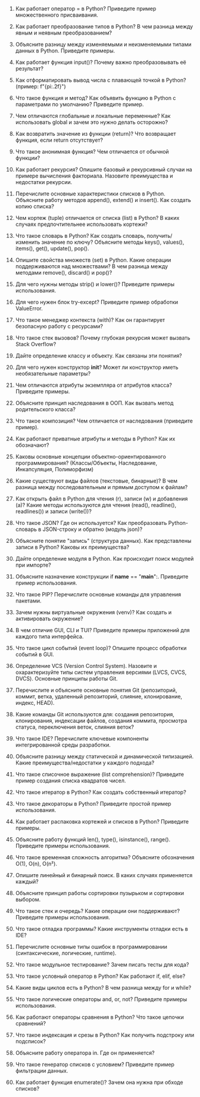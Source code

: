 1. Как работает оператор = в Python? Приведите пример множественного присваивания.

2. Как работает преобразование типов в Python? В чем разница между явным и неявным преобразованием?

3. Объясните разницу между изменяемыми и неизменяемыми типами данных в Python. Приведите примеры.

4. Как работает функция input()? Почему важно преобразовывать её результат?

5. Как отформатировать вывод числа с плавающей точкой в Python? (пример: f"{pi:.2f}")

6. Что такое функция и метод? Как объявить функцию в Python с параметрами по умолчанию? Приведите пример.

7. Чем отличаются глобальные и локальные переменные? Как использовать global и зачем это нужно делать осторожно?

8. Как возвратить значение из функции (return)? Что возвращает функция, если return отсутствует?

9. Что такое анонимная функция? Чем отличается от обычной функции?

10. Как работает рекурсия? Опишите базовый и рекурсивный случаи на примере вычисления факториала. Назовите преимущества и недостатки рекурсии.

11. Перечислите основные характеристики списков в Python. Объясните работу методов append(), extend() и insert(). Как создать копию списка?

12. Чем кортеж (tuple) отличается от списка (list) в Python? В каких случаях предпочтительнее использовать кортежи?

13. Что такое словарь в Python? Как создать словарь, получить/изменить значение по ключу? Объясните методы keys(), values(), items(), get(), update(), pop().

14. Опишите свойства множеств (set) в Python. Какие операции поддерживаются над множествами? В чем разница между методами remove(), discard() и pop()?

15. Для чего нужны методы strip() и lower()? Приведите примеры использования.

16. Для чего нужен блок try-except? Приведите пример обработки ValueError.

17. Что такое менеджер контекста (with)? Как он гарантирует безопасную работу с ресурсами?

18. Что такое стек вызовов? Почему глубокая рекурсия может вызвать Stack Overflow?

19. Дайте определение классу и объекту. Как связаны эти понятия?

20. Для чего нужен конструктор __init__? Может ли конструктор иметь необязательные параметры?

21. Чем отличаются атрибуты экземпляра от атрибутов класса? Приведите примеры.

22. Объясните принцип наследования в ООП. Как вызвать метод родительского класса?

23. Что такое композиция? Чем отличается от наследования (приведите пример).

24. Как работают приватные атрибуты и методы в Python? Как их обозначают?

25. Каковы основные концепции объектно-ориентированного программирования? (Классы/Объекты, Наследование, Инкапсуляция, Полиморфизм)

26. Какие существуют виды файлов (текстовые, бинарные)? В чем разница между последовательным и прямым доступом к файлам?

27. Как открыть файл в Python для чтения (r), записи (w) и добавления (a)? Какие методы используются для чтения (read(), readline(), readlines()) и записи (write())?

28. Что такое JSON? Где он используется? Как преобразовать Python-словарь в JSON-строку и обратно (модуль json)?

29. Объясните понятие "запись" (структура данных). Как представлены записи в Python? Каковы их преимущества?

30. Дайте определение модуля в Python. Как происходит поиск модулей при импорте?

31. Объясните назначение конструкции if __name__ == "__main__":. Приведите пример использования.

32. Что такое PIP? Перечислите основные команды для управления пакетами.

33. Зачем нужны виртуальные окружения (venv)? Как создать и активировать окружение?

34. В чем отличие GUI, CLI и TUI? Приведите примеры приложений для каждого типа интерфейса.

35. Что такое цикл событий (event loop)? Опишите процесс обработки событий в GUI.

36. Определение VCS (Version Control System). Назовите и охарактеризуйте типы систем управления версиями (LVCS, CVCS, DVCS). Основные принципы работы Git.

37. Перечислите и объясните основные понятия Git (репозиторий, коммит, ветка, удаленный репозиторий, слияние, клонирование, индекс, HEAD).

38. Какие команды Git используются для: создания репозитория, клонирования, индексации файлов, создания коммита, просмотра статуса, переключения веток, слияния веток?

39. Что такое IDE? Перечислите ключевые компоненты интегрированной среды разработки.

40. Объясните разницу между статической и динамической типизацией. Какие преимущества/недостатки у каждого подхода?

41. Что такое списочное выражение (list comprehension)? Приведите пример создания списка квадратов чисел.

42. Что такое итератор в Python? Как создать собственный итератор?

43. Что такое декораторы в Python? Приведите простой пример использования.

44. Как работает распаковка кортежей и списков в Python? Приведите примеры.

45. Объясните работу функций len(), type(), isinstance(), range(). Приведите примеры использования.

46. Что такое временная сложность алгоритма? Объясните обозначения O(1), O(n), O(n²).

47. Опишите линейный и бинарный поиск. В каких случаях применяется каждый?

48. Объясните принцип работы сортировки пузырьком и сортировки выбором.

49. Что такое стек и очередь? Какие операции они поддерживают? Приведите примеры использования.

50. Что такое отладка программы? Какие инструменты отладки есть в IDE?

51. Перечислите основные типы ошибок в программировании (синтаксические, логические, runtime).

52. Что такое модульное тестирование? Зачем писать тесты для кода?

53. Что такое условный оператор в Python? Как работают if, elif, else?

54. Какие виды циклов есть в Python? В чем разница между for и while?

55. Что такое логические операторы and, or, not? Приведите примеры использования.

56. Как работают операторы сравнения в Python? Что такое цепочки сравнений?

57. Что такое индексация и срезы в Python? Как получить подстроку или подсписок?

58. Объясните работу оператора in. Где он применяется?

59. Что такое генератор списков с условием? Приведите пример фильтрации данных.

60. Как работает функция enumerate()? Зачем она нужна при обходе списков?
